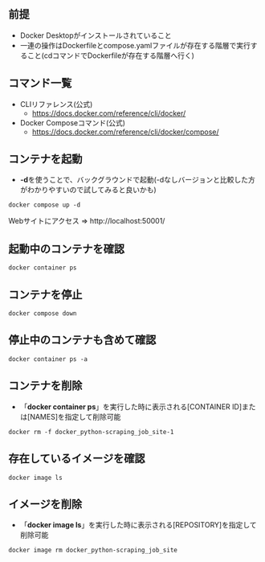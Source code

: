 ## 前提
- Docker Desktopがインストールされていること
- 一連の操作はDockerfileとcompose.yamlファイルが存在する階層で実行すること(cdコマンドでDockerfileが存在する階層へ行く)

## コマンド一覧
- CLIリファレンス(公式)
  - https://docs.docker.com/reference/cli/docker/
- Docker Composeコマンド(公式)
  - https://docs.docker.com/reference/cli/docker/compose/

## コンテナを起動
- **-d**を使うことで、バックグラウンドで起動(-dなしバージョンと比較した方がわかりやすいので試してみると良いかも)

`docker compose up -d`

Webサイトにアクセス => http://localhost:50001/

## 起動中のコンテナを確認
`docker container ps`

## コンテナを停止
`docker compose down`

## 停止中のコンテナも含めて確認
`docker container ps -a`

## コンテナを削除
- 「**docker container ps**」を実行した時に表示される[CONTAINER ID]または[NAMES]を指定して削除可能

`docker rm -f docker_python-scraping_job_site-1`

## 存在しているイメージを確認
`docker image ls`

## イメージを削除
- 「**docker image ls**」を実行した時に表示される[REPOSITORY]を指定して削除可能

`docker image rm docker_python-scraping_job_site`
